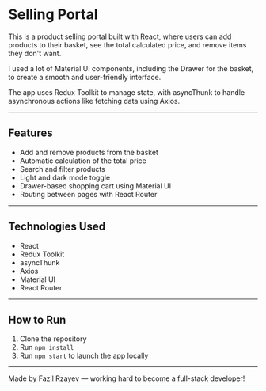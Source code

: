 # Selling Portal

This is a product selling portal built with React, where users can add products to their basket, see the total calculated price, and remove items they don't want.

I used a lot of Material UI components, including the Drawer for the basket, to create a smooth and user-friendly interface.

The app uses Redux Toolkit to manage state, with asyncThunk to handle asynchronous actions like fetching data using Axios.

---

## Features

- Add and remove products from the basket  
- Automatic calculation of the total price  
- Search and filter products  
- Light and dark mode toggle  
- Drawer-based shopping cart using Material UI  
- Routing between pages with React Router

---

## Technologies Used

- React  
- Redux Toolkit  
- asyncThunk  
- Axios  
- Material UI  
- React Router  

---

## How to Run

1. Clone the repository  
2. Run `npm install`  
3. Run `npm start` to launch the app locally

---

Made by Fazil Rzayev — working hard to become a full-stack developer!
